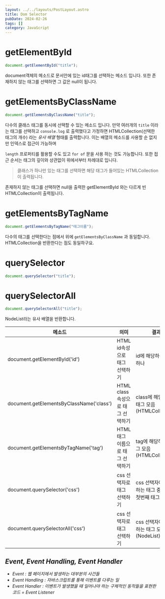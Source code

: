 ```yaml
---
layout: ../../layouts/PostLayout.astro
title: Dom Selector
pubDate: 2024-02-26
tags: []
category: JavaScript
---
```


# getElementById

```jsx
document.getElementById("title");
```

document객체의 메소드로 문서안에 있는 id태그를 선택하는 메소드 입니다. 또한 존재하지 않는 태그를 선택하면 그 값은 null이 됩니다.

# getElementsByClassName

```jsx
document.getElementsByClassName("title");
```

다수의 클래스 태그를 동시에 선택할 수 있는 메소드 입니다. 만약 여러개의 `title` 이라는 태그를 선택하고 `console.log` 로 출력했다고 가정하면 HTMLCollection(선택한 태그의 개수) 라는 _유사 배열_ 형태를 출력합니다. 이는 배열의 메소드를 사용할 순 없지만 인덱스로 접근이 가능하며

`length` 프로퍼티를 활용할 수도 있고 `for of` 문을 사용 하는 것도 가능합니다. 또한 접근 순서는 태그의 깊이와 상관없이 위에서부터 차례대로 입니다.

> 클래스가 하나만 있는 태그를 선택하면 해당 태그가 들어있는 HTMLCollection이 출력됩니다.

존재하지 않는 태그를 선택하면 null을 출력한 getElementById 와는 다르게 빈 HTMLCollection이 출력됩니다.

# getElementsByTagName

```jsx
document.getElementsByTagName("태그이름");
```

다수의 태그를 선택한다는 점에서 위에 `getElementsByClassName` 과 동일합니다. HTMLCollection을 반환한다는 점도 동일하구요.

# querySelector

```jsx
document.querySelector("title");
```

# querySelectorAll

```jsx
document.querySelectorAll("title");
```

NodeList라는 유사 배열을 반환합니다.

| 메소드                                   | 의미                             | 결과                                                |
| ---------------------------------------- | -------------------------------- | --------------------------------------------------- |
| document.getElementById('id')            | HTML id속성으로 태그 선택하기    | id에 해당하는 태그 하나                             |
| document.getElementsByClassName('class') | HTML class속성으로 태그 선택하기 | class에 해당하는 태그 모음(HTMLCollection)          |
| document.getElementsByTagName('tag')     | HTML 태그 이름으로 태그 선택하기 | tag에 해당하는 태그 모음(HTMLCollection)            |
| document.querySelector('css')            | css 선택자로 태그 선택하기       | css 선택자에 해당하는 태그 중 가장 첫번째 태그 하나 |
| document.querySelectorAll('css')         | css 선택자로 태그 선택하기       | css 선택자에 해당하는 태그 모음(NodeList)           |

## _Event, Event Handling, Event Handler_

- _Event : 웹 페이지에서 발생하는 대부분의 사건들_
- _Event Handling : 자바스크립트를 통해 이벤트를 다루는 일_
- _Event Handler : 이벤트가 발생했을 때 일어나야 하는 구체적인 동작들을 표현한 코드 = Event Listener_
